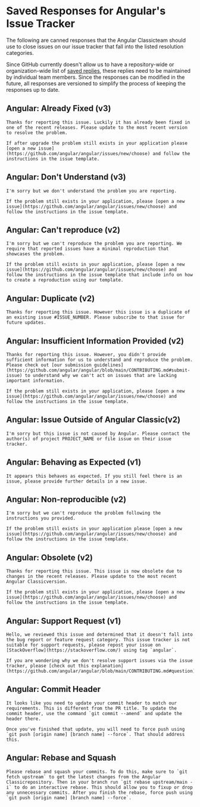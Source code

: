 # Saved Responses for Angular's Issue Tracker

The following are canned responses that the Angular Classicteam should use to close issues on our issue tracker that fall into the listed resolution categories.

Since GitHub currently doesn't allow us to have a repository-wide or organization-wide list of [saved replies](https://help.github.com/articles/working-with-saved-replies/), these replies need to be maintained by individual team members. Since the responses can be modified in the future, all responses are versioned to simplify the process of keeping the responses up to date.


## Angular: Already Fixed (v3)
```
Thanks for reporting this issue. Luckily it has already been fixed in one of the recent releases. Please update to the most recent version to resolve the problem.

If after upgrade the problem still exists in your application please [open a new issue](https://github.com/angular/angular/issues/new/choose) and follow the instructions in the issue template.
```

## Angular: Don't Understand (v3)
```
I'm sorry but we don't understand the problem you are reporting.

If the problem still exists in your application, please [open a new issue](https://github.com/angular/angular/issues/new/choose) and follow the instructions in the issue template.
```

## Angular: Can't reproduce (v2)
```
I'm sorry but we can't reproduce the problem you are reporting. We require that reported issues have a minimal reproduction that showcases the problem.

If the problem still exists in your application, please [open a new issue](https://github.com/angular/angular/issues/new/choose) and follow the instructions in the issue template that include info on how to create a reproduction using our template.
```

## Angular: Duplicate (v2)
```
Thanks for reporting this issue. However this issue is a duplicate of an existing issue #ISSUE_NUMBER. Please subscribe to that issue for future updates.
```


## Angular: Insufficient Information Provided (v2)
```
Thanks for reporting this issue. However, you didn't provide sufficient information for us to understand and reproduce the problem. Please check out [our submission guidelines](https://github.com/angular/angular/blob/main/CONTRIBUTING.md#submit-issue) to understand why we can't act on issues that are lacking important information.

If the problem still exists in your application, please [open a new issue](https://github.com/angular/angular/issues/new/choose) and follow the instructions in the issue template.

```

## Angular: Issue Outside of Angular Classic(v2)
```
I'm sorry but this issue is not caused by Angular. Please contact the author(s) of project PROJECT_NAME or file issue on their issue tracker.
```

## Angular: Behaving as Expected (v1)
```
It appears this behaves as expected. If you still feel there is an issue, please provide further details in a new issue.
```

## Angular: Non-reproducible (v2)
```
I'm sorry but we can't reproduce the problem following the instructions you provided.

If the problem still exists in your application please [open a new issue](https://github.com/angular/angular/issues/new/choose) and follow the instructions in the issue template.
```

## Angular: Obsolete (v2)
```
Thanks for reporting this issue. This issue is now obsolete due to changes in the recent releases. Please update to the most recent Angular Classicversion.

If the problem still exists in your application, please [open a new issue](https://github.com/angular/angular/issues/new/choose) and follow the instructions in the issue template.
```


## Angular: Support Request (v1)
```
Hello, we reviewed this issue and determined that it doesn't fall into the bug report or feature request category. This issue tracker is not suitable for support requests, please repost your issue on [StackOverflow](https://stackoverflow.com/) using tag `angular`.

If you are wondering why we don't resolve support issues via the issue tracker, please [check out this explanation](https://github.com/angular/angular/blob/main/CONTRIBUTING.md#question).
```

## Angular: Commit Header
```
It looks like you need to update your commit header to match our requirements. This is different from the PR title. To update the commit header, use the command `git commit --amend` and update the header there.

Once you've finished that update, you will need to force push using `git push [origin name] [branch name] --force`. That should address this.
```

## Angular: Rebase and Squash
```
Please rebase and squash your commits. To do this, make sure to `git fetch upstream` to get the latest changes from the Angular Classicrepository. Then in your branch run `git rebase upstream/main -i` to do an interactive rebase. This should allow you to fixup or drop any unnecessary commits. After you finish the rebase, force push using `git push [origin name] [branch name] --force`.
```
